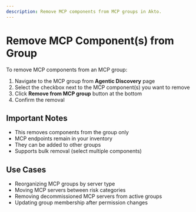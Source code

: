 ```yaml
---
description: Remove MCP components from MCP groups in Akto.
---
```


# Remove MCP Component(s) from Group

To remove MCP components from an MCP group:

1. Navigate to the MCP group from **Agentic Discovery** page
2. Select the checkbox next to the MCP component(s) you want to remove
3. Click **Remove from MCP group** button at the bottom
4. Confirm the removal

## Important Notes

- This removes components from the group only
- MCP endpoints remain in your inventory
- They can be added to other groups
- Supports bulk removal (select multiple components)

## Use Cases

- Reorganizing MCP groups by server type
- Moving MCP servers between risk categories
- Removing decommissioned MCP servers from active groups
- Updating group membership after permission changes
